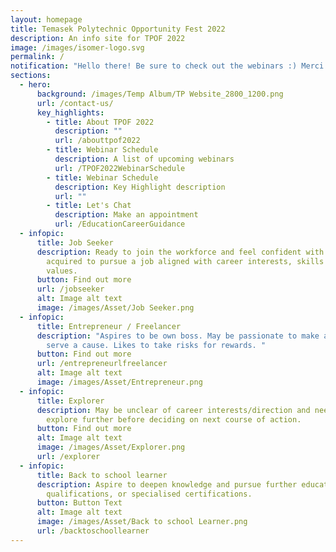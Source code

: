 ```yaml
---
layout: homepage
title: Temasek Polytechnic Opportunity Fest 2022
description: An info site for TPOF 2022
image: /images/isomer-logo.svg
permalink: /
notification: "Hello there! Be sure to check out the webinars :) Merci Beaucoup "
sections:
  - hero:
      background: /images/Temp Album/TP Website_2800_1200.png
      url: /contact-us/
      key_highlights:
        - title: About TPOF 2022
          description: ""
          url: /abouttpof2022
        - title: Webinar Schedule
          description: A list of upcoming webinars
          url: /TPOF2022WebinarSchedule
        - title: Webinar Schedule
          description: Key Highlight description
          url: ""
        - title: Let's Chat
          description: Make an appointment
          url: /EducationCareerGuidance
  - infopic:
      title: Job Seeker
      description: Ready to join the workforce and feel confident with the skills
        acquired to pursue a job aligned with career interests, skills and work
        values.
      button: Find out more
      url: /jobseeker
      alt: Image alt text
      image: /images/Asset/Job Seeker.png
  - infopic:
      title: Entrepreneur / Freelancer
      description: "Aspires to be own boss. May be passionate to make a difference or
        serve a cause. Likes to take risks for rewards. "
      button: Find out more
      url: /entrepreneurlfreelancer
      alt: Image alt text
      image: /images/Asset/Entrepreneur.png
  - infopic:
      title: Explorer
      description: May be unclear of career interests/direction and need time to
        explore further before deciding on next course of action.
      button: Find out more
      alt: Image alt text
      image: /images/Asset/Explorer.png
      url: /explorer
  - infopic:
      title: Back to school learner
      description: Aspire to deepen knowledge and pursue further education, higher
        qualifications, or specialised certifications.
      button: Button Text
      alt: Image alt text
      image: /images/Asset/Back to school Learner.png
      url: /backtoschoollearner
---
```

